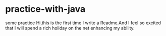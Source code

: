 # practice-with-java
some practice 
Hi,this is the first time I write a Readme.And I feel so excited that I will spend a rich holiday on the net enhancing my ability. 
